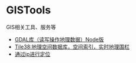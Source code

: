 # GISTools
GIS相关工具、服务等

- [GDAL库（读写操作地理数据）Node版](https://github.com/naturalatlas/node-gdal)
- [Tile38:地理空间数据库，空间索引，实时地理围栏](https://github.com/tidwall/tile38)
- [通过ip进行定位](https://github.com/fiorix/freegeoip)